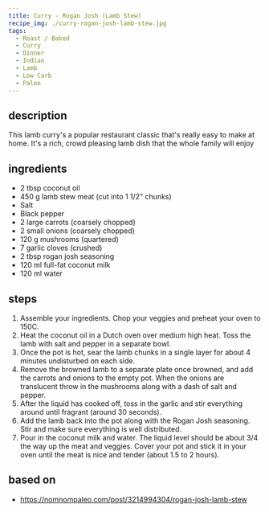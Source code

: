 ```yaml
---
title: Curry - Rogan Josh (Lamb Stew)
recipe_img: ./curry-rogan-josh-lamb-stew.jpg
tags:
  - Roast / Baked
  - Curry
  - Dinner
  - Indian
  - Lamb
  - Low Carb
  - Paleo
---
```


## description

This lamb curry's a popular restaurant classic that's really easy to make at home. It's a rich, crowd pleasing lamb dish that the whole family will enjoy

## ingredients

- 2 tbsp coconut oil
- 450 g lamb stew meat (cut into 1 1/2" chunks)
- Salt
- Black pepper
- 2 large carrots (coarsely chopped)
- 2 small onions (coarsely chopped)
- 120 g mushrooms (quartered)
- 7 garlic cloves (crushed)
- 2 tbsp rogan josh seasoning
- 120 ml full-fat coconut milk
- 120 ml water

## steps

1. Assemble your ingredients. Chop your veggies and preheat your oven to 150C.
2. Heat the coconut oil in a Dutch oven over medium high heat. Toss the lamb with salt and pepper in a separate bowl.
3. Once the pot is hot, sear the lamb chunks in a single layer for about 4 minutes undisturbed on each side.
4. Remove the browned lamb to a separate plate once browned, and add the carrots and onions to the empty pot. When the onions are translucent throw in the mushrooms along with a dash of salt and pepper.
5. After the liquid has cooked off, toss in the garlic and stir everything around until fragrant (around 30 seconds).
6. Add the lamb back into the pot along with the Rogan Josh seasoning. Stir and make sure everything is well distributed.
7. Pour in the coconut milk and water. The liquid level should be about 3/4 the way up the meat and veggies. Cover your pot and stick it in your oven until the meat is nice and tender (about 1.5 to 2 hours).

## based on

- https://nomnompaleo.com/post/3214994304/rogan-josh-lamb-stew
